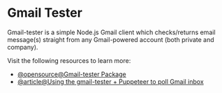 # Gmail Tester

Gmail-tester is a simple Node.js Gmail client which checks/returns email message(s) straight from any Gmail-powered account (both private and company).

Visit the following resources to learn more:

- [@opensource@Gmail-tester Package](https://www.npmjs.com/package/gmail-tester)
- [@article@Using the gmail-tester + Puppeteer to poll Gmail inbox](https://medium.com/@sergtimosh/using-gmail-tester-puppeteer-to-poll-gmail-inbox-65bbee17618c)
